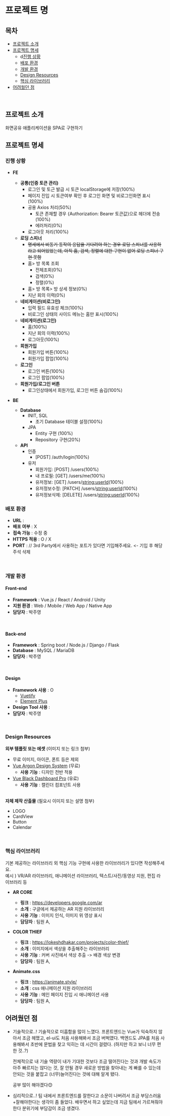 # 프로젝트 명

## 목차

- [프로젝트 소개](#프로젝트-소개)   
- [프로젝트 명세](#프로젝트-명세)
  - d[진행 상황](#진행-상황)
  - [배포 환경](#배포-환경)
  - [개발 환경](#개발-환경)
  - [Design Resources](#design-resources)
  - [핵심 라이브러리](#핵심-라이브러리)
- [어려웠던 점](#어려웠던-점)
<br>

## 프로젝트 소개
화면공유 애플리케이션을 SPA로 구현하기
<br>

## 프로젝트 명세
### 진행 상황
- __FE__
  - __공통(인증 토큰 관리)__
    - 로그인 및 토근 발급 시 토큰 localStorage에 저장(100%)
    - 페이지 진입 시 토큰여부 확인 후 로그인 화면 및 비로그인화면 표시(100%)
    - 공용 Axios 처리(50%)
      - 토큰 존재할 경우 {Authorization: Bearer 토큰값}으로 헤더에 전송(100%)
      - 에러처리(0%)
    - 로그아웃 처리(100%)
  - __로딩 스피너__
    - ~~명세에서 비동기 동작의 응답을 기다려야 하는 경우 로딩 스피너를 사용하라고 되어있었는데, 아직 홈, 검색, 정렬에 대한 구현이 없어 로딩 스피너 구현 못함~~
    - 홈> 방 목록 조회
      - 전체조회(0%)
      - 검색(0%)
      - 정렬(0%)
    - 홈> 방 목록> 방 상세 정보(0%)
    - 지난 회의 이력(0%)
  - __네비게이션(비로그인)__
    - 입력 필드 유효성 체크(100%)
    - 비로그인 상태의 사이드 메뉴는 홈만 표시(100%)
  - __네비게이션(로그인)__
    - 홈(100%)
    - 지난 회의 이력(100%)
    - 로그아웃(100%)
  - __회원가입__
    - 회원가입 버튼(100%)
    - 회원가입 팝업(100%)
  - __로그인__
    - 로그인 버튼(100%)
    - 로그인 팝업(100%)
  - __회원가입/로그인 버튼__
    - 로그인상태에서 회원가입, 로그인 버튼 숨김(100%)

- __BE__
  - __Database__
    - INIT, SQL
      - 초기 Database 테이블 설정(100%)
    - JPA
      - Entity 구현 (100%)
      - Repository 구현(20%)
  - __API__
    - 인증
      - [POST] /auth/login(100%)
    - 유저
      - 회원가입: [POST] /users(100%)
      - 내 프로필: [GET] /users/me(100%)
      - 유저정보: [GET] /users/<string:userId>(100%)
      - 유저정보수정: [PATCH] /users/<string:userId>(100%)
      - 유저정보삭제: [DELETE] /users/<string:userId>(100%)

### 배포 환경
- __URL__ : 
- __배포 여부__ : X
- __접속 가능__ : 수정 중
- __HTTPS 적용__ : O / X
- __PORT__ : // 3rd Party에서 사용하는 포트가 있다면 기입해주세요. <- 기입 후 해당 주석 삭제
<br>

### 개발 환경
#### Front-end
- __Framework__ : Vue.js / React / Android / Unity
- __지원 환경__ : Web / Mobile / Web App / Native App
- __담당자__ : 박주영
<br>

#### Back-end
- __Framework__ : Spring boot / Node.js / Django / Flask
- __Database__ : MySQL / MariaDB
- __담당자__ : 박주영
<br>

#### Design
- __Framework 사용__ : O
  - [Vuetify](https://vuetifyjs.com/)
  - [Element Plus](https://element-plus.org/)
- __Design Tool 사용__ : 
- __담당자__ : 박주영
<br>

### Design Resources
__외부 템플릿 또는 에셋__ (이미지 또는 링크 첨부)
- 무료 이미지, 아이콘, 폰트 등은 제외
- [Vue Argon Design System](https://www.creative-tim.com/product/vue-argon-design-system?affiliate_id=116187) (무료)
  - __사용 기능__ : 디자인 전반 적용
- [Vue Black Dashboard Pro](https://www.creative-tim.com/product/vue-black-dashboard-pro?affiliate_id=116187) (유료)
  - __사용 기능__ : 캘린더 컴포넌트 사용
  <br>

__자체 제작 산출물__ (필요시 이미지 또는 설명 첨부)
- LOGO
- CardView
- Button
- Calendar
<br>

### 핵심 라이브러리
기본 제공하는 라이브러리 외 핵심 기능 구현에 사용한 라이브러리가 있다면 작성해주세요.   
예시 ) VR/AR 라이브러리, 애니메이션 라이브러리, 텍스트/사진/동영상 지원, 편집 라이브러리 등

- __AR CORE__
  - __링크__ : https://developers.google.com/ar
  - __소개__ : 구글에서 제공하는 AR 지원 라이브러리
  - __사용 기능__ : 이미지 인식, 이미지 위 영상 표시
  - __담당자__ : 팀원 A, 

- __COLOR THIEF__
  - __링크__ : https://lokeshdhakar.com/projects/color-thief/
  - __소개__ : 이미지에서 색상을 추출해주는 라이브러리
  - __사용 기능__ : 커버 사진에서 색상 추출 -> 배경 색상 변경
  - __담당자__ : 팀원 A,

- __Animate.css__
  - __링크__ : https://animate.style/
  - __소개__ : css 애니메이션 지원 라이브러리
  - __사용 기능__ : 메인 페이지 진입 시 애니메이션 사용
  - __담당자__ : 팀원 A,

## 어려웠던 점
- 기술적으로..!
  기술적으로 미흡함을 많이 느꼈다. 
  프론트엔드는 Vue가 익숙하지 않아서 조금 헤맸고, el-ui도 처음 사용해봐서 조금 버벅였다.
  백엔드도 JPA를 처음 사용해봐서 초반에 문법을 찾고 익히는 데 시간이 걸렸다. (하지만 하고 보니 너무 편한 것..?) 

  전체적으로 내 기술 역량이 내가 기대한 것보다 조금 떨어진다는 것과 개발 속도가 아주 빠르지는 않다는 것, 잘 안될 경우 새로운 방법을 찾아내는 게 빠를 수 있는데 안되는 것을 붙잡고 (너무)늘어진다는 것에 대해 알게 됐다.

  공부 많이 해야겠다😊
  
- 심리적으로..!
  팀 내에서 프론트엔드를 잘한다고 소문이 나버려서 조금 부담스러움+잘해야한다는 생각이 좀 들었다. 배우면서 하고 싶었는데 지금 팀에서 가르쳐줘야한다 분위기에 부담감이 조금 생겼다.
